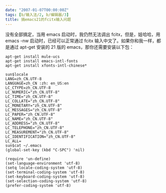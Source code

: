 ```yaml
---
date: "2007-01-07T00:00:00Z"
tags: [b/输入法/2, b/编辑器/3]
title: 搞emacs21的fcitx输入问题
---
```


没有全部搞定，当用 emacs 启动时，我仍然无法调出 fcitx，但是，娃哈哈，用 emacs
-nw 启动时，已经可以正常通过 fcitx 输入中文了。如果你和我一样，都是通过 apt-get 安装的 21 版的 emacs，那你还需要安装以下包：

    apt-get install mule-ucs
    apt-get install emacs-intl-fonts
    apt-get install xfonts-intl-chinese*

    sun$locale
    LANG=zh_CN.UTF-8
    LANGUAGE=zh_CN :zh: en_US:en
    LC_CTYPE=zh_CN.UTF-8
    LC_NUMERIC="zh_CN.UTF-8"
    LC_TIME="zh_CN.UTF-8"
    LC_COLLATE="zh_CN.UTF-8"
    LC_MONETARY="zh_CN.UTF-8"
    LC_MESSAGES="zh_CN.UTF-8"
    LC_PAPER="zh_CN.UTF-8"
    LC_NAME="zh_CN.UTF-8"
    LC_ADDRESS="zh_CN.UTF-8"
    LC_TELEPHONE="zh_CN.UTF-8"
    LC_MEASUREMENT="zh_CN.UTF-8"
    LC_IDENTIFICATION="zh_CN.UTF-8"
    LC_ALL=
    sun$cat ~/.emacs
    (global-set-key (kbd "C-SPC") 'nil)
    
    (require 'un-define)
    (set-language-environment 'utf-8)
    (setq locale-coding-system 'utf-8)
    (set-terminal-coding-system 'utf-8)
    (set-keyboard-coding-system 'utf-8)
    (set-selection-coding-system 'utf-8)
    (prefer-coding-system 'utf-8)

